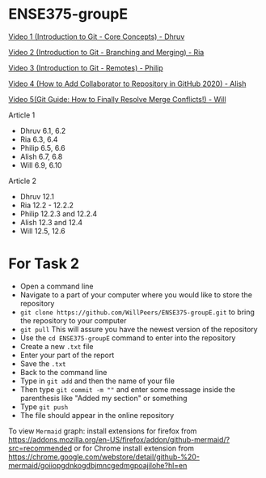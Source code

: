 # ENSE375-groupE
[Video 1 (Introduction to Git - Core Concepts) - Dhruv](https://www.youtube.com/watch?v=uR6G2v_WsRA)  

[Video 2 (Introduction to Git - Branching and Merging) - Ria](https://www.youtube.com/watch?v=FyAAIHHClqI) 

[Video 3 (Introduction to Git - Remotes) - Philip](https://www.youtube.com/watch?v=Gg4bLk8cGNo)  

[Video 4 (How to Add Collaborator to Repository in GitHub 2020) - Alish](https://www.youtube.com/watch?v=p49LRx3hYI8)  

[Video 5(Git Guide: How to Finally Resolve Merge Conflicts!) - Will](https://www.youtube.com/watch?v=CKAdoAR0ykc)  


Article 1

* Dhruv 6.1, 6.2
* Ria 6.3, 6.4
* Philip 6.5, 6.6
* Alish 6.7, 6.8
* Will 6.9, 6.10

Article 2

* Dhruv 12.1
* Ria 12.2 - 12.2.2
* Philip 12.2.3 and 12.2.4
* Alish 12.3 and 12.4
* Will 12.5, 12.6

# For Task 2

* Open a command line
* Navigate to a part of your computer where you would like to store the repository
* `git clone https://github.com/WillPeers/ENSE375-groupE.git` to bring the repository to your computer
* `git pull` This will assure you have the newest version of the repository
* Use the `cd ENSE375-groupE` command to enter into the repository
* Create a new `.txt` file
* Enter your part of the report
* Save the `.txt`
* Back to the command line
* Type in `git add` and then the name of your file
* Then type `git commit -m ""` and enter some message inside the parenthesis like "Added my section" or something
* Type `git push`
* The file should appear in the online repository

To view `Mermaid` graph: install extensions for firefox from https://addons.mozilla.org/en-US/firefox/addon/github-mermaid/?src=recommended
                        or for Chrome install extension from https://chrome.google.com/webstore/detail/github-%20-mermaid/goiiopgdnkogdbjmncgedmgpoajilohe?hl=en
